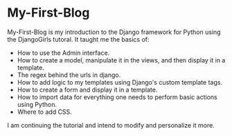 # My-First-Blog

My-First-Blog is my introduction to the Django framework for Python using the DjangoGirls tutoral. 
It taught me the basics of:

  - How to use the Admin interface.
  - How to create a model, manipulate it in the views, and then display it in a template.
  - The regex behind the urls in django.
  - How to add logic to my templates using Django's custom template tags.
  - How to create a form and display it in a template.
  - How to import data for everything one needs to perform basic actions using Python.
  - Where to add CSS.
  
I am continuing the tutorial and intend to modify and personalize it more.
  
